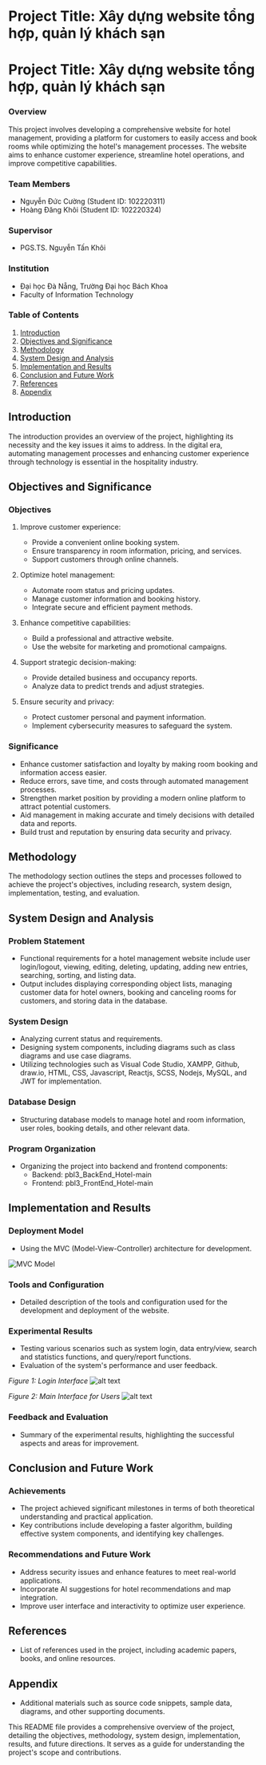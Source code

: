 <h1>Project Title: Xây dựng website tổng hợp, quản lý khách sạn</h1>

# Project Title: Xây dựng website tổng hợp, quản lý khách sạn

### Overview
This project involves developing a comprehensive website for hotel management, providing a platform for customers to easily access and book rooms while optimizing the hotel's management processes. The website aims to enhance customer experience, streamline hotel operations, and improve competitive capabilities.

### Team Members
- Nguyễn Đức Cường (Student ID: 102220311)
- Hoàng Đăng Khôi (Student ID: 102220324)

### Supervisor
- PGS.TS. Nguyễn Tấn Khôi

### Institution
- Đại học Đà Nẵng, Trường Đại học Bách Khoa
- Faculty of Information Technology

### Table of Contents
1. [Introduction](#introduction)
2. [Objectives and Significance](#objectives-and-significance)
3. [Methodology](#methodology)
4. [System Design and Analysis](#system-design-and-analysis)
5. [Implementation and Results](#implementation-and-results)
6. [Conclusion and Future Work](#conclusion-and-future-work)
7. [References](#references)
8. [Appendix](#appendix)

## Introduction
The introduction provides an overview of the project, highlighting its necessity and the key issues it aims to address. In the digital era, automating management processes and enhancing customer experience through technology is essential in the hospitality industry.

## Objectives and Significance
### Objectives
1. Improve customer experience:
   - Provide a convenient online booking system.
   - Ensure transparency in room information, pricing, and services.
   - Support customers through online channels.

2. Optimize hotel management:
   - Automate room status and pricing updates.
   - Manage customer information and booking history.
   - Integrate secure and efficient payment methods.

3. Enhance competitive capabilities:
   - Build a professional and attractive website.
   - Use the website for marketing and promotional campaigns.

4. Support strategic decision-making:
   - Provide detailed business and occupancy reports.
   - Analyze data to predict trends and adjust strategies.

5. Ensure security and privacy:
   - Protect customer personal and payment information.
   - Implement cybersecurity measures to safeguard the system.

### Significance
- Enhance customer satisfaction and loyalty by making room booking and information access easier.
- Reduce errors, save time, and costs through automated management processes.
- Strengthen market position by providing a modern online platform to attract potential customers.
- Aid management in making accurate and timely decisions with detailed data and reports.
- Build trust and reputation by ensuring data security and privacy.

## Methodology
The methodology section outlines the steps and processes followed to achieve the project's objectives, including research, system design, implementation, testing, and evaluation.

## System Design and Analysis
### Problem Statement
- Functional requirements for a hotel management website include user login/logout, viewing, editing, deleting, updating, adding new entries, searching, sorting, and listing data.
- Output includes displaying corresponding object lists, managing customer data for hotel owners, booking and canceling rooms for customers, and storing data in the database.

### System Design
- Analyzing current status and requirements.
- Designing system components, including diagrams such as class diagrams and use case diagrams.
- Utilizing technologies such as Visual Code Studio, XAMPP, Github, draw.io, HTML, CSS, Javascript, Reactjs, SCSS, Nodejs, MySQL, and JWT for implementation.

### Database Design
- Structuring database models to manage hotel and room information, user roles, booking details, and other relevant data.

### Program Organization
- Organizing the project into backend and frontend components:
  - Backend: pbl3_BackEnd_Hotel-main
  - Frontend: pbl3_FrontEnd_Hotel-main

## Implementation and Results
### Deployment Model
- Using the MVC (Model-View-Controller) architecture for development.

![MVC Model](images/mvc_model.png)

### Tools and Configuration
- Detailed description of the tools and configuration used for the development and deployment of the website.

### Experimental Results
- Testing various scenarios such as system login, data entry/view, search and statistics functions, and query/report functions.
- Evaluation of the system's performance and user feedback.


*Figure 1: Login Interface*
![alt text](image-1.png)


*Figure 2: Main Interface for Users*
![alt text](image-2.png)



### Feedback and Evaluation
- Summary of the experimental results, highlighting the successful aspects and areas for improvement.

## Conclusion and Future Work
### Achievements
- The project achieved significant milestones in terms of both theoretical understanding and practical application.
- Key contributions include developing a faster algorithm, building effective system components, and identifying key challenges.

### Recommendations and Future Work
- Address security issues and enhance features to meet real-world applications.
- Incorporate AI suggestions for hotel recommendations and map integration.
- Improve user interface and interactivity to optimize user experience.

## References
- List of references used in the project, including academic papers, books, and online resources.

## Appendix
- Additional materials such as source code snippets, sample data, diagrams, and other supporting documents.




This README file provides a comprehensive overview of the project, detailing the objectives, methodology, system design, implementation, results, and future directions. It serves as a guide for understanding the project's scope and contributions.
